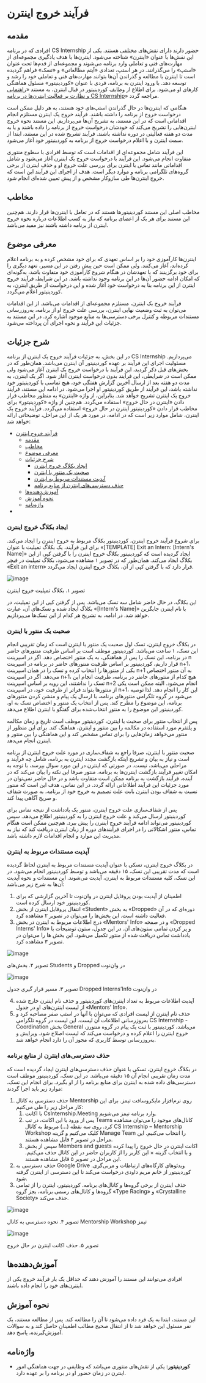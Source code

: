 # فرآیند خروج اینترن


## مقدمه

افرادی که در برنامه CS Internship حضور دارند دارای نقش‌های مختلفی هستند. یکی از این نقش‌ها با عنوان «اینترن» شناخته می‌شود. اینترن‌ها با هدف یادگیری مجموعه‌ای از مهارت‌های فنی و تعاملی وارد برنامه می‌شوند و مجموعه‌ای از قدم‌ها تحت عنوان «استپ» را می‌گذرانند. در هر استپ، تعدادی «آیتم مطالعاتی» و «تسک» فراهم گردیده است تا اینترن با مطالعه و گذراندن آن‌ها بتوانند مهارت‌های فنی و تعاملی خود را رشد و توسعه دهد. با ورود اینترن به برنامه، فردی با عنوان «کوردینیتور» مسئول هماهنگی کارهای او می‌شود. برای اطلاع از وظایف کوردینیتور در قبال اینترن، به مستند «[راهنمایی و نظارت بر فعالیت اینترن‌ها در برنامه CS Internship](https://github.com/cs-internship/cs-internship-spec/blob/master/processes/documents/Guide%20and%20Supervise%20Interns%20in%20Internship%20Process%20--fa.md)» مراجعه گردد.

هنگامی که اینترن‌ها در حال گذراندن استپ‌های خود هستند، به هر دلیل ممکن است درخواست خروج از برنامه را داشته باشند. فرآیند خروج یک اینترن مستلزم انجام اقداماتی است که در این مستند، به تشریح آن‌ها می‌پردازیم. این مستند نحوه خروج اینترن‌هایی را تشریح می‌کند که خودشان درخواست خروج از برنامه را داده باشند و یا به مدت دو هفته فعالیتی در دوره نداشته باشند. فرآیند تشریح شده در این مستند، ابتدا از سمت اینترن و با اعلام درخواست خروج از برنامه به کوردینیتور خود آغاز می‌شود.

این فرآیند شامل مجموعه‌ای از اقدامات است که توسط افرادی با سطوح منتوری متفاوت انجام می‌شود. این فرآیند با درخواست خروج یک اینترن آغاز می‌شود و شامل اقداماتی مانند تماس با اینترن برای بررسی علت خروج او و حذف اینترن از برخی گروه‌های تلگرامی برنامه و موارد دیگر است. هدف از اجرای این فرآیند این است که خروج اینترن‌ها طی سازوکار مشخص و از پیش تعیین شده‌ای انجام شود.

## مخاطب

مخاطب اصلی این مستند کوردینیتورها هستند که در تعامل با اینترن‌ها قرار دارند. هم‌چنین این مستند برای هر یک از اعضای برنامه که نیاز به کسب اطلاعات درباره نحوه خروج اینترن از برنامه داشته باشند نیز مفید می‌باشد.

## معرفی موضوع

اینترن‌ها کارآموزی خود را بر اساس تعهدی که برای خود مشخص کرده و به برنامه اعلام کرده‌اند، آغاز می‌کنند. ولی ممکن است حین پیش رفتن در این مسیر، تعهد دیگری را برای خود برگزینند که با تعهدشان در هنگام شروع کارآموزی خود متفاوت باشد، به‌گونه‌ای که امکان ادامه حضور آن‌ها در این برنامه وجود نداشته باشد. در این شرایط، فرآیند خروج اینترن از این برنامه بنا به درخواست خود آغاز شده و این درخواست از طریق اینترن، به کوردینیتور اعلام می‌گردد.

فرآیند خروج یک اینترن، مستلزم مجموعه‌ای از اقدامات می‌باشد. از این اقدامات می‌توان به ثبت وضعیت نهایی اینترن، بررسی علت خروج او از برنامه، به‌روزرسانی مستندات مربوطه و کنترل برخی دسترسی‌ها به منابع موجود اشاره کرد. در این مستند به جزئیات این فرآیند و نحوه اجرای آن پرداخته می‌شود.

## شرح جزئیات

در این بخش، به جزئیات فرآیند خروج یک اینترن از برنامه CS Internship می‌پردازیم. مسئولیت اجرای این فرآیند بر عهده کوردینیتور آن اینترن می‌باشد. همان‌طور که در بخش‌های قبل ذکر گردید، این فرآیند با درخواست خروج یک اینترن آغاز می‌شود ولی ممکن است در شرایطی، این فرآیند بدون درخواست اینترن آغاز شود. اگر یک اینترن، به مدت دو هفته بعد از ارسال آخرین گزارش هفتگی خود، هیچ تماسی با کوردینیتور خود نداشته باشد، این فرآیند از طریق کوردینیتور او اجرا می‌شود. در ادامه این مستند، فرآیند خروج یک اینترن تشریح خواهد شد. بنابراین، از واژه «اینترن» به منظور مخاطب قرار دادن «اینترن در حال خروج» استفاده می‌گردد. هم‌چنین از واژه «کوردینیتور» برای مخاطب قرار دادن «کوردینیتور اینترن در حال خروج» استفاده می‌گردد. فرآیند خروج یک اینترن، شامل موارد زیر است که در ادامه، در مورد هر یک از این مراحل، توضیحاتی ارائه خواهد شد:

- [فرآیند خروج اینترن](#فرآیند-خروج-اینترن)
  - [مقدمه](#مقدمه)
  - [مخاطب](#مخاطب)
  - [معرفی موضوع](#معرفی-موضوع)
  - [شرح جزئیات](#شرح-جزئیات)
    - [ایجاد بکلاگ خروج اینترن](#ایجاد-بکلاگ-خروج-اینترن)
    - [صحبت یک منتور با اینترن](#صحبت-یک-منتور-با-اینترن)
    - [آپدیت مستندات مربوط به اینترن](#آپدیت-مستندات-مربوط-به-اینترن)
    - [حذف دسترسی‌های اینترن از منابع برنامه](#حذف-دسترسیهای-اینترن-از-منابع-برنامه)
  - [آموزش‌دهنده‌ها](#آموزشدهندهها)
  - [نحوه آموزش](#نحوه-آموزش)
  - [واژه‌نامه](#واژهنامه)
- [](#)

### ایجاد بکلاگ خروج اینترن

برای شروع فرآیند خروج اینترن، کوردینیتور بکلاگ مربوط به خروج اینترن را ایجاد می‌کند. برای این فرآیند، یک بکلاگ تمپلیت با عنوان «\[TEMPLATE\] Exit an Intern: \[Intern's Name\]» ایجاد گردیده است که کوردینیتور بکلاگ خروج اینترن را با گرفتن کپی از این بکلاگ ایجاد می‌کند. همان‌طور که در تصویر ۱ مشاهده می‌شود، بکلاگ تمپلیت در فیچر «Exit an intern» قرار دارد که با گرفتن کپی از آن، بکلاگ خروج اینترن ایجاد می‌گردد.

![image](https://github.com/zahra-ahangari/cs-internship-spec/assets/29492005/81b4758f-3eca-4d37-9dc6-41f9817dbe2c)

تصویر ۱. بکلاگ تمپلیت خروج اینترن

این بکلاگ، در حال حاضر شامل سه تسک می‌باشد. پس از گرفتن کپی از این تمپلیت، در بکلاگ ایجاد شده و تسک‌های آن، عبارت «\[Intern's Name\]» با نام اینترن جایگزین خواهد شد. در ادامه، به تشریح هر کدام از این تسک‌ها می‌پردازیم.

### صحبت یک منتور با اینترن

در بکلاگ خروج اینترن، تسک اول صحبت یک منتور با اینترن است که زمان تقریبی انجام این تسک، ۱ ساعت می‌باشد. کوردینیتور موظف است بر اساس ظرفیت منتورهای حاضر در برنامه، این تسک را پس از هماهنگی، به یک منتور اختصاص دهد. اگر در اسپرینت n قرار داریم، کوردینیتور بر اساس ظرفیت منتورهای حاضر در برنامه در اسپرینت n+1، یکی از منتورها را انتخاب کرده و تسک را در همان اسپرینت n+1 به آن منتور اختصاص می‌دهد. اگر در اسپرینت n+1، هیچ کدام از منتورهای حاضر در برنامه، ظرفیت انجام این تسک را نداشتند، این رویه بر اساس اسپرینت n+2 انجام می‌شود. البته ممکن است یکی از منتورها بتواند فراتر از ظرفیت خود، در اسپرینت n+1، این کار را انجام دهد. لذا توصیه می‌شود در گروه تلگرامی منتورهای برنامه، با ارسال یک پیام و منشن کردن منتورهای برنامه، این موضوع را مطرح کند. پس از انتخاب یک منتور و اختصاص تسک به او، کوردینیتور این موضوع را به منتورِ انتخاب‌شده برای گفتگو با اینترن اطلاع می‌دهد.

پس از انتخاب منتور برای صحبت با اینترن، کوردینیتور موظف است تاریخ و زمان مکالمه و پلتفرم مورد استفاده در مکالمه را بین منتور و اینترن، هماهنگ کند. برای این منظور از منتور می‌خواهد زمان‌هایی را برای تماس مشخص کند و این هماهنگی را بین منتور و اینترن انجام می‌دهد.

صحبت منتور با اینترن، صرفا راجع به شفاف‌سازی در مورد علت خروج اینترن از برنامه است و نیاز به بیان و تشریح اینکه بازگشت مجدد اینترن به برنامه، شامل چه فرآیند و مراحلی می‌باشد، نیست. در صورتی که اینترن در این مورد سوال بپرسد، با توجه به امکان تغییر فرآیند بازگشت اینترن‌ها به برنامه، منتور صرفا این نکته را بیان می‌کند که در آینده، فرآیند بازگشت به برنامه ممکن است متفاوت باشد و در حال حاضر نمی‌توان در مورد جزئیات این فرآیند اطلاعاتی ارائه گردد. در این تماس، هدف این است که منتور نسبت به شفاف بودن اینترن بابت علت تصمیم به خروج خود از برنامه، به صورت شفاف و صریح آگاهی پیدا کند.

پس از شفاف‌سازی علت خروج اینترن، منتور یک یادداشت از نتیجه تماس برای کوردینیتور ارسال می‌کند و علت خروج اینترن را به کوردینیتور اطلاع می‌دهد. سپس کوردینیتور می‌تواند ادامه فرآیند خروج اینترن را پیش ببرد. هم‌چنین ممکن است هنگام تماس، منتور اشکالاتی را در اجرای فرآیندهای دوره از زبان اینترن دریافت کند که نیاز به مدیریت این موارد و انجام اقدامات لازم داشته باشد.

### آپدیت مستندات مربوط به اینترن

در بکلاگ خروج اینترن، تسکی با عنوان آپدیت مستندات مربوط به اینترن لحاظ گردیده است که مدت تقریبی این تسک، ۱۵ دقیقه می‌باشد و توسط کوردینیتور انجام می‌شود. در این تسک، کلیه مستندات مربوط به اینترن، آپدیت می‌شوند. این مستندات و نحوه آپدیت آن‌ها به شرح زیر می‌باشد:

1. اطمینان از آپدیت بودن پروفایل اینترن در وان‌نوت تا آخرین گزارشی که برای کوردینیتور خود ارسال کرده است.
2. انتقال پروفایل اینترن از بخش «Student» به بخش «Dropped» دوره‌ای که در آن فعالیت داشته است. این بخش‌ها را می‌توان در تصویر ۲ مشاهده کرد.
3. درج اطلاعات مربوط به اینترن در بخش «Mentors' Info» و در صفحه «Dropped Interns' Info» و پر کردن تمامی ستون‌های آن. در این جدول، ستون توضیحات با یادداشت تماس دریافت شده از منتور تکمیل می‌شود. این بخش ها را می‌توان در تصویر ۳ مشاهده کرد.

![image](https://github.com/zahra-ahangari/cs-internship-spec/assets/29492005/52630b3b-1ef2-4038-993c-0146212d206b)

تصویر ۲. بخش‌های Students و Dropped در وان‌نوت

![image](https://github.com/user-attachments/assets/393b2795-a763-46d4-8f53-f493e41de796)

تصویر ۳. مسیر قرار گیری جدول Dropped Interns’Info در وان‌نوت

4. آپدیت اطلاعات مربوط به تعداد اینترن‌های کوردینیتور و حذف نام اینترن خارج شده از لیست اینترن‌های او در جدول «Mentors' Info».
5. حذف نام اینترن از لیست افرادی که می‌توان با آنها در استپ صفر مصاحبه کرد و به‌روزرسانی اطلاعات آن لیست. این لیست در گروه تلگرامی CS Internship - Coordination بخش General می‌باشد، کوردینیتور با ثبت یک پیام در گروه منتورز، خروج اینترن را اعلام کرده و درخواست می‌کند که لیست اصلاح شود. ویرایش و به‌روزرسانی توسط کاربری که مجوز آن را دارد انجام خواهد شد.

### حذف دسترسی‌های اینترن از منابع برنامه

در بکلاگ خروج اینترن، تسکی با عنوان حذف دسترسی‌های اینترن ایجاد گردیده است که مدت زمان تقریبی انجام آن ۱۵ دقیقه می‌باشد. در این تسک، کوردینیتور موظف است دسترسی‌های داده شده به اینترن برای منابع برنامه را از او بگیرد. برای انجام این تسک، موارد زیر باید اجرا گردند:

1. حذف دسترسی به کانال Mentorship روی نرم‌افزار مایکروسافت تیمز. برای این کار مراحل زیر را طی می‌کنیم:
    1. با اکانت CsInternship.Meeting وارد برنامه تیمز می‌شویم.
    2. پس از ورود با این اکانت، در تب Teams کانال‌های موجود را می‌توان مشاهده کرد. روی سه نقطه (...) مربوط به کانال CS Internship – Mentorship Workshop کلیک می‌کنیم و گزینه Manage Team را انتخاب می‌کنیم. این مراحل در تصویر ۴ قابل مشاهده هستند.
    3. سپس از بخش Members and guests اکانت اینترن در حال خروج را پیدا کرده و با انتخاب گزینه × این کاربر را از کاربران حاضر در این کانال حذف می‌کنیم. این مراحل در تصویر ۵ قابل مشاهده هستند.
2. حذف دسترسی به Google Drive ویدئوهای کارگاه‌های ارتباطات و مربی‌گری. کوردینیتور از خانم مریم داودی درخواست می‌کند تا این دسترسی از اینترن گرفته شود.
3. حذف اینترن از برخی گروه‌ها و کانال‌های برنامه. کوردینیتور، اینترن را از تمامی گروه‌ها و کانال‌های رسمی برنامه، بجز گروه «Type Racing» و «Crystalline Society» حذف می‌کند.


![image](https://github.com/zahra-ahangari/cs-internship-spec/assets/29492005/355cb73e-5b45-4f4f-9871-8c8a5cf7bc84)

تصویر ۴. نحوه دسترسی به کانال Mentorship Workshop تیمز

![image](https://github.com/zahra-ahangari/cs-internship-spec/assets/29492005/19a2b640-4dad-4284-bfc5-b390086fa97c)


تصویر ۵. حذف اکانت اینترن در حال خروج

## آموزش‌دهنده‌ها

افرادی می‌توانند این مستند را آموزش دهند که حداقل یک بار فرآیند خروج یکی از اینترن‌های خود را انجام داده باشند.

## نحوه آموزش

این مستند، ابتدا به یک فرد داده می‌شود تا آن را مطالعه کند. پس از مطالعه مستند، یک نفر مسئول این خواهد شد تا از انتقال صحیح مطالب اطمینان حاصل کند و به سوالات آموزش‌گیرنده، پاسخ دهد.

## واژه‌نامه

- **کوردینیتور:** یکی از نقش‌های منتوری می‌باشد که وظایفی در جهت هماهنگی امور اینترن در زمان حضور او در برنامه را بر عهده دارد.

#
